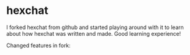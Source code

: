 # hexchat
I forked hexchat from github and started playing around with it to learn about how hexchat was written and made. Good learning experience!

Changed features in fork:

